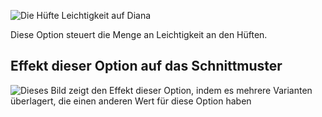 ![Die Hüfte Leichtigkeit auf Diana](./hipsease.svg)

Diese Option steuert die Menge an Leichtigkeit an den Hüften.

## Effekt dieser Option auf das Schnittmuster

![Dieses Bild zeigt den Effekt dieser Option, indem es mehrere Varianten überlagert, die einen anderen Wert für diese Option haben](diana_hipsease_sample.svg "Effekt dieser Option auf das Schnittmuster")
